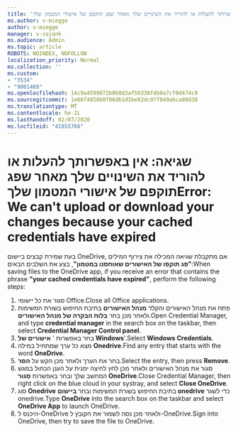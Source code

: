 ```yaml
---
title: 'שגיאה: אין באפשרותך להעלות או להוריד את השינויים שלך מאחר שפג תוקפם של אישורי המטמון שלך'
ms.author: v-miegge
author: v-miegge
manager: v-cojank
ms.audience: Admin
ms.topic: article
ROBOTS: NOINDEX, NOFOLLOW
localization_priority: Normal
ms.collection: ''
ms.custom:
- "3534"
- "9001489"
ms.openlocfilehash: 14c9a4599072b0b0d3af50338fdb0a7cf0d474c9
ms.sourcegitcommit: 1e66f4850b0f06db1d1be82dc97f849abca80d38
ms.translationtype: MT
ms.contentlocale: he-IL
ms.lasthandoff: 02/07/2020
ms.locfileid: "41855766"
---
```

# <a name="error-we-cant-upload-or-download-your-changes-because-your-cached-credentials-have-expired"></a><span data-ttu-id="3372e-102">שגיאה: אין באפשרותך להעלות או להוריד את השינויים שלך מאחר שפג תוקפם של אישורי המטמון שלך</span><span class="sxs-lookup"><span data-stu-id="3372e-102">Error: We can't upload or download your changes because your cached credentials have expired</span></span>

<span data-ttu-id="3372e-103">בעת שמירת קבצים ביישום OneDrive, אם מתקבלת שגיאה המכילה את צירוף המילים **"פג תוקפו של האישורים שאוחסנו במטמון"**, בצע את השלבים הבאים:</span><span class="sxs-lookup"><span data-stu-id="3372e-103">When saving files to the OneDrive app, if you receive an error that contains the phrase **"your cached credentials have expired"**, perform the following steps:</span></span>

1. <span data-ttu-id="3372e-104">סגור את כל יישומי Office.</span><span class="sxs-lookup"><span data-stu-id="3372e-104">Close all Office applications.</span></span>
1. <span data-ttu-id="3372e-105">פתח את מנהל האישורים והקלד **מנהל האישורים** בתיבת החיפוש בשורת המשימות ולאחר מכן בחר **בלוח הבקרה של מנהל האישורים**.</span><span class="sxs-lookup"><span data-stu-id="3372e-105">Open Credential Manager, and type **credential manager** in the search box on the taskbar, then select **Credential Manager Control panel**.</span></span>
1. <span data-ttu-id="3372e-106">בחר באפשרות ' **אישורים של Windows**'.</span><span class="sxs-lookup"><span data-stu-id="3372e-106">Select **Windows Credentials**.</span></span>
1. <span data-ttu-id="3372e-107">מצא כל ערך שמתחיל במילה **Onedrive**.</span><span class="sxs-lookup"><span data-stu-id="3372e-107">Find any entry that starts with the word **OneDrive**.</span></span>
1. <span data-ttu-id="3372e-108">בחר את הערך ולאחר מכן הקש על **הסר**.</span><span class="sxs-lookup"><span data-stu-id="3372e-108">Select the entry, then press **Remove**.</span></span>
1. <span data-ttu-id="3372e-109">סגור את מנהל האישורים ולאחר מכן לחץ לחיצה ימנית על הענן הכחול במגש המחשב שלך ובחר באפשרות **סגור OneDrive**.</span><span class="sxs-lookup"><span data-stu-id="3372e-109">Close Credential Manager, then right click on the blue cloud in your systray, and select **Close OneDrive**.</span></span>
1. <span data-ttu-id="3372e-110">סוג **Onedrive** בתיבת החיפוש בשורת המשימות ובחר **ביישום onedrive** כדי לשגר onedrive.</span><span class="sxs-lookup"><span data-stu-id="3372e-110">Type **OneDrive** into the search box on the taskbar and select **OneDrive App** to launch OneDrive.</span></span>
1. <span data-ttu-id="3372e-111">היכנס ל-OneDrive ולאחר מכן נסה לשמור את הקובץ ל-OneDrive.</span><span class="sxs-lookup"><span data-stu-id="3372e-111">Sign into OneDrive, then try to save the file to OneDrive.</span></span>

